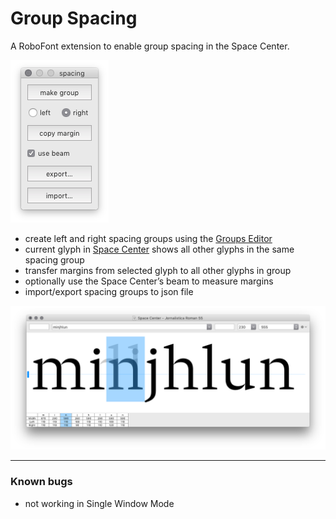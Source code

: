 Group Spacing
=============

A RoboFont extension to enable group spacing in the Space Center.

![](imgs/groupSpacingWindow.png)

- create left and right spacing groups using the [Groups Editor]
- current glyph in [Space Center] shows all other glyphs in the same spacing group
- transfer margins from selected glyph to all other glyphs in group
- optionally use the Space Center’s beam to measure margins
- import/export spacing groups to json file

![](imgs/spaceCenterSelected.png)

[Groups Editor]: http://robofont.com/documentation/workspace/groups-editor/
[Space Center]: http://robofont.com/documentation/workspace/space-center

- - -

### Known bugs

- not working in Single Window Mode
